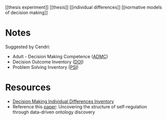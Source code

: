 [[thesis experiment]]
[[thesis]]
[[individual differences]]
[[normative models of decision making]]

# Notes
Suggested by Cendri:
- Adult - Decision Making Competence ([ADMC](http://www.sjdm.org/dmidi/Adult_-_Decision_Making_Competence.html))
- Decision Outcome Inventory ([DOI](http://www.sjdm.org/dmidi/Decision_Outcome_Inventory.html))
- Problem Solving Inventory ([PSI](http://www.sjdm.org/dmidi/Problem_Solving_Inventory.html))

# Resources
- [Decision Making Individual Differences Inventory](http://www.sjdm.org/dmidi/)
- Reference this [paper](chrome-extension://bomfdkbfpdhijjbeoicnfhjbdhncfhig/view.html?mp=OMyHHPmd): Uncovering the structure of self-regulation through data-driven ontology discovery
